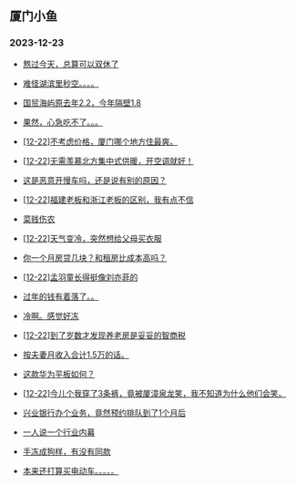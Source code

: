 ## 厦门小鱼 
### 2023-12-23

+ [熬过今天，总算可以双休了](http://bbs.xmfish.com/read-htm-tid-18124446.html)

+ [难怪湖滨里秒空。。。。](http://bbs.xmfish.com/read-htm-tid-18124573.html)

+ [国贸海屿原去年2.2，今年隔壁1.8](http://bbs.xmfish.com/read-htm-tid-18124599.html)

+ [果然，心急吃不了。。。](http://bbs.xmfish.com/read-htm-tid-18124581.html)

+ [[12-22]不考虑价格，厦门哪个地方住最爽。](http://bbs.xmfish.com/read-htm-tid-18124659.html)

+ [[12-22]无需羡慕北方集中式供暖，开空调就好！](http://bbs.xmfish.com/read-htm-tid-18124647.html)

+ [这是恶意开慢车吗，还是说有别的原因？](http://bbs.xmfish.com/read-htm-tid-18124438.html)

+ [[12-22]福建老板和浙江老板的区别，我有点不信](http://bbs.xmfish.com/read-htm-tid-18124664.html)

+ [菜贱伤农](http://bbs.xmfish.com/read-htm-tid-18124566.html)

+ [[12-22]天气变冷，突然想给父母买衣服](http://bbs.xmfish.com/read-htm-tid-18124536.html)

+ [你一个月房贷几块？和租房比成本高吗？](http://bbs.xmfish.com/read-htm-tid-18124530.html)

+ [[12-22]孟羽童长得挺像刘亦菲的](http://bbs.xmfish.com/read-htm-tid-18124526.html)

+ [过年的钱有着落了。。](http://bbs.xmfish.com/read-htm-tid-18124578.html)

+ [冷啊。感觉好冻](http://bbs.xmfish.com/read-htm-tid-18124762.html)

+ [[12-22]到了岁数才发现养老房是妥妥的智商税](http://bbs.xmfish.com/read-htm-tid-18124733.html)

+ [按夫妻月收入合计1.5万的话。](http://bbs.xmfish.com/read-htm-tid-18124789.html)

+ [这款华为平板如何？](http://bbs.xmfish.com/read-htm-tid-18124610.html)

+ [[12-22]今儿个我穿了3条裤，竟被厦漳泉龙笑，我不知道为什么他们会笑。](http://bbs.xmfish.com/read-htm-tid-18124753.html)

+ [兴业银行办个业务，竟然预约排队到了1个月后](http://bbs.xmfish.com/read-htm-tid-18124736.html)

+ [一人说一个行业内幕](http://bbs.xmfish.com/read-htm-tid-18124846.html)

+ [手冻成狗样，有没有同款](http://bbs.xmfish.com/read-htm-tid-18124806.html)

+ [本来还打算买电动车。。。。。](http://bbs.xmfish.com/read-htm-tid-18124773.html)

